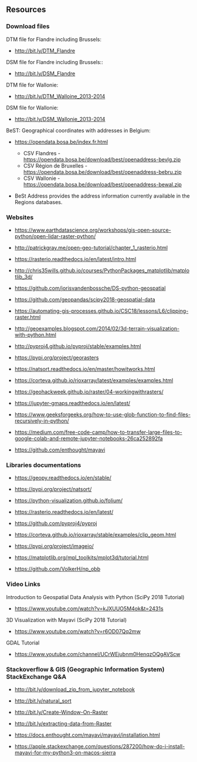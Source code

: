 ## Resources

### Download files

DTM file for Flandre including Brussels:

*	http://bit.ly/DTM_Flandre

DSM file for Flandre including Brussels::

*	http://bit.ly/DSM_Flandre

DTM file for Wallonie:

* 	http://bit.ly/DTM_Walloine_2013-2014


DSM file for Wallonie:

* 	http://bit.ly/DSM_Wallonie_2013-2014

BeST: Geographical coordinates with addresses in Belgium:

*	https://opendata.bosa.be/index.fr.html

	* CSV Flandres  - https://opendata.bosa.be/download/best/openaddress-bevlg.zip
	* CSV Région de Bruxelles  - https://opendata.bosa.be/download/best/openaddress-bebru.zip
	* CSV Wallonie - https://opendata.bosa.be/download/best/openaddress-bewal.zip

- BeSt Address provides the address information currently available in the Regions databases. 

### Websites

* https://www.earthdatascience.org/workshops/gis-open-source-python/open-lidar-raster-python/

* http://patrickgray.me/open-geo-tutorial/chapter_1_rasterio.html

* https://rasterio.readthedocs.io/en/latest/intro.html

* http://chris35wills.github.io/courses/PythonPackages_matplotlib/matplotlib_3d/

* https://github.com/jorisvandenbossche/DS-python-geospatial

* https://github.com/geopandas/scipy2018-geospatial-data

* https://automating-gis-processes.github.io/CSC18/lessons/L6/clipping-raster.html

* http://geoexamples.blogspot.com/2014/02/3d-terrain-visualization-with-python.html

* http://pyproj4.github.io/pyproj/stable/examples.html

* https://pypi.org/project/georasters 

* https://natsort.readthedocs.io/en/master/howitworks.html

* https://corteva.github.io/rioxarray/latest/examples/examples.html

* https://geohackweek.github.io/raster/04-workingwithrasters/

* https://jupyter-gmaps.readthedocs.io/en/latest/

* https://www.geeksforgeeks.org/how-to-use-glob-function-to-find-files-recursively-in-python/

* https://medium.com/free-code-camp/how-to-transfer-large-files-to-google-colab-and-remote-jupyter-notebooks-26ca252892fa

* https://github.com/enthought/mayavi


### Libraries documentations

* https://geopy.readthedocs.io/en/stable/

* https://pypi.org/project/natsort/

* https://python-visualization.github.io/folium/

* https://rasterio.readthedocs.io/en/latest/

* https://github.com/pyproj4/pyproj

* https://corteva.github.io/rioxarray/stable/examples/clip_geom.html

* https://pypi.org/project/imageio/

* https://matplotlib.org/mpl_toolkits/mplot3d/tutorial.html

* https://github.com/VolkerH/np_obb


### Video Links

Introduction to Geospatial Data Analysis with Python (SciPy 2018 Tutorial)

* https://www.youtube.com/watch?v=kJXUUO5M4ok&t=2431s

3D Visualization with Mayavi (SciPy 2018 Tutorial)

* https://www.youtube.com/watch?v=r6OD07Qq2mw 

GDAL Tutorial

* https://www.youtube.com/channel/UCrWEjubnm0HenqzOQgAVScw


### Stackoverflow & GIS (Geographic Information System) StackExchange Q&A

* http://bit.ly/download_zip_from_jupyter_notebook

* http://bit.ly/natural_sort

* http://bit.ly/Create-Window-On-Raster

* http://bit.ly/extracting-data-from-Raster

* https://docs.enthought.com/mayavi/mayavi/installation.html

* https://apple.stackexchange.com/questions/287200/how-do-i-install-mayavi-for-my-python3-on-macos-sierra

